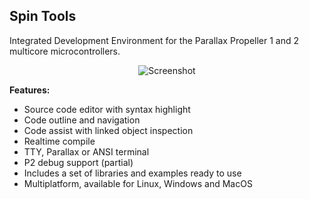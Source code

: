 ## Spin Tools

Integrated Development Environment for the Parallax Propeller 1 and 2 multicore microcontrollers.

<p align="center">
  <img src="screenshot.png" alt="Screenshot">
</p>

**Features:**

 * Source code editor with syntax highlight
 * Code outline and navigation
 * Code assist with linked object inspection
 * Realtime compile
 * TTY, Parallax or ANSI terminal
 * P2 debug support (partial)
 * Includes a set of libraries and examples ready to use
 * Multiplatform, available for Linux, Windows and MacOS
 
